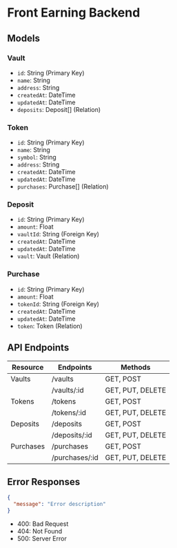 # Front Earning Backend

## Models

### Vault

- `id`: String (Primary Key)
- `name`: String
- `address`: String
- `createdAt`: DateTime
- `updatedAt`: DateTime
- `deposits`: Deposit[] (Relation)

### Token

- `id`: String (Primary Key)
- `name`: String
- `symbol`: String
- `address`: String
- `createdAt`: DateTime
- `updatedAt`: DateTime
- `purchases`: Purchase[] (Relation)

### Deposit

- `id`: String (Primary Key)
- `amount`: Float
- `vaultId`: String (Foreign Key)
- `createdAt`: DateTime
- `updatedAt`: DateTime
- `vault`: Vault (Relation)

### Purchase

- `id`: String (Primary Key)
- `amount`: Float
- `tokenId`: String (Foreign Key)
- `createdAt`: DateTime
- `updatedAt`: DateTime
- `token`: Token (Relation)

## API Endpoints

| Resource  | Endpoints      | Methods          |
| --------- | -------------- | ---------------- |
| Vaults    | /vaults        | GET, POST        |
|           | /vaults/:id    | GET, PUT, DELETE |
| Tokens    | /tokens        | GET, POST        |
|           | /tokens/:id    | GET, PUT, DELETE |
| Deposits  | /deposits      | GET, POST        |
|           | /deposits/:id  | GET, PUT, DELETE |
| Purchases | /purchases     | GET, POST        |
|           | /purchases/:id | GET, PUT, DELETE |

## Error Responses

```json
{
  "message": "Error description"
}
```

- 400: Bad Request
- 404: Not Found
- 500: Server Error

